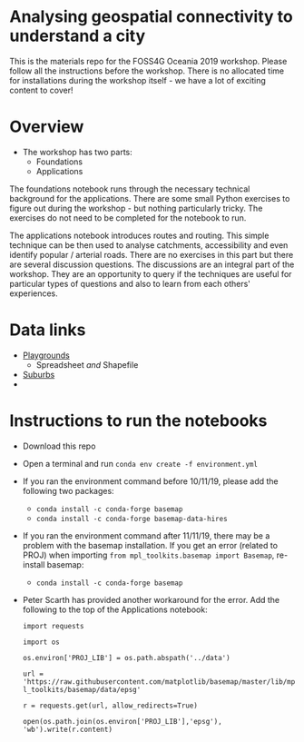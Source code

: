 # Analysing geospatial connectivity to understand a city
This is the materials repo for the FOSS4G Oceania 2019 workshop. Please follow all the instructions before the workshop. There is no allocated  time for installations during the workshop itself - we have a lot of exciting content to cover!

# Overview
- The workshop has two parts:
  - Foundations
  - Applications

The foundations notebook runs through the necessary technical background for the applications. There are some small Python exercises to figure out during the workshop - but nothing particularly tricky. The exercises do not need to be completed for the notebook to run.

The applications notebook introduces routes and routing. This simple technique can be then used to analyse catchments, accessibility and even identify popular / arterial roads. There are no exercises in this part but there are several discussion questions. The discussions are an integral part of the workshop. They are an opportunity to query if the techniques are useful for particular types of questions and also to learn from each others' experiences.

# Data links
- [Playgrounds](https://data-wcc.opendata.arcgis.com/datasets/wcc-playgrounds)
  - Spreadsheet _and_ Shapefile
- [Suburbs](https://data-wcc.opendata.arcgis.com/datasets/wcc-suburbs-boundaries)
-
# Instructions to run the notebooks
- Download this repo
- Open a terminal and run `conda env create -f environment.yml`
- If you ran the environment command before 10/11/19, please add the following two packages:
  - `conda install -c conda-forge basemap`
  - `conda install -c conda-forge basemap-data-hires`
- If you ran the environment command after 11/11/19, there may be a problem with the basemap installation. If you get an error (related to PROJ) when importing `from mpl_toolkits.basemap import Basemap`, re-install basemap:
  - `conda install -c conda-forge basemap`
- Peter Scarth has provided another workaround for the error. Add the following to the top of the Applications notebook:

  `import requests`

  `import os`

  `os.environ['PROJ_LIB'] = os.path.abspath('../data')`

  `url = 'https://raw.githubusercontent.com/matplotlib/basemap/master/lib/mpl_toolkits/basemap/data/epsg'`

  `r = requests.get(url, allow_redirects=True)`

  `open(os.path.join(os.environ['PROJ_LIB'],'epsg'), 'wb').write(r.content)`
